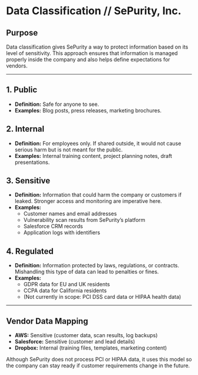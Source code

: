# Data Classification // SePurity, Inc.

## Purpose
Data classification gives SePurity a way to protect information based on its level of sensitivity. This approach ensures that information is managed properly inside the company and also helps define expectations for vendors.  

---

## 1. Public
- **Definition:** Safe for anyone to see.  
- **Examples:** Blog posts, press releases, marketing brochures.  

## 2. Internal
- **Definition:** For employees only. If shared outside, it would not cause serious harm but is not meant for the public.  
- **Examples:** Internal training content, project planning notes, draft presentations.  

## 3. Sensitive
- **Definition:** Information that could harm the company or customers if leaked. Stronger access and monitoring are imperative here.  
- **Examples:**  
  - Customer names and email addresses  
  - Vulnerability scan results from SePurity’s platform  
  - Salesforce CRM records  
  - Application logs with identifiers  

## 4. Regulated
- **Definition:** Information protected by laws, regulations, or contracts. Mishandling this type of data can lead to penalties or fines.  
- **Examples:**  
  - GDPR data for EU and UK residents  
  - CCPA data for California residents  
  - (Not currently in scope: PCI DSS card data or HIPAA health data)  

---

## Vendor Data Mapping
- **AWS:** Sensitive (customer data, scan results, log backups)  
- **Salesforce:** Sensitive (customer and lead details)  
- **Dropbox:** Internal (training files, templates, marketing content)  

Although SePurity does not process PCI or HIPAA data, it uses this model so the company can stay ready if customer requirements change in the future.  
